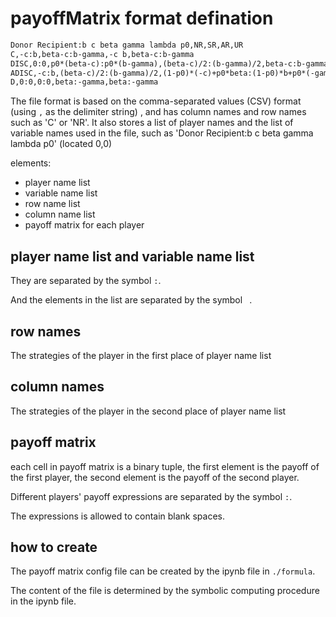 # payoffMatrix format defination

```txt
Donor Recipient:b c beta gamma lambda p0,NR,SR,AR,UR
C,-c:b,beta-c:b-gamma,-c b,beta-c:b-gamma
DISC,0:0,p0*(beta-c):p0*(b-gamma),(beta-c)/2:(b-gamma)/2,beta-c:b-gamma
ADISC,-c:b,(beta-c)/2:(b-gamma)/2,(1-p0)*(-c)+p0*beta:(1-p0)*b+p0*(-gamma),beta:-gamma
D,0:0,0:0,beta:-gamma,beta:-gamma
```

The file format is based on the comma-separated values (CSV) format (using `,` as the delimiter string)
, and has column names and row names such as 'C' or 'NR'. It also stores a list of player names and the list of variable names used in the file, such as 'Donor Recipient:b c beta gamma lambda p0' (located 0,0)

elements:
- player name list
- variable name list
- row name list
- column name list
- payoff matrix for each player

## player name list and variable name list

They are separated by the symbol `:`.

And the elements in the list are separated by the symbol ` `.

## row names

The strategies of the player in the first place of player name list

## column names

The strategies of the player in the second place of player name list

## payoff matrix

each cell in payoff matrix is a binary tuple, the first element is the payoff of the first player, the second element is the payoff of the second player.

Different players' payoff expressions are separated by the symbol `:`.

The expressions is allowed to contain blank spaces.

## how to create

The payoff matrix config file can be created by the ipynb file in `./formula`.

The content of the file is determined by the symbolic computing procedure in the ipynb file.
